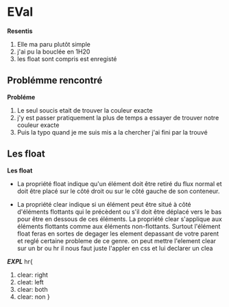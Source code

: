 # EVal

**Resentis**

1. Elle ma paru plutôt simple
2. j'ai pu la bouclée en 1H20
3. les float sont compris est enregisté 

## Problémme rencontré

**Probléme**

1. Le seul soucis etait de trouver la couleur exacte 
2. j'y est passer pratiquement la plus de temps a essayer de trouver notre couleur exacte 
3. Puis la typo quand je me suis mis a la chercher j'ai fini par la trouvé 

## Les float

**Les float**

* La propriété float indique qu'un élément doit être retiré du flux normal et doit être placé sur le côté droit ou  sur le côté gauche de son conteneur. 

* La propriété clear indique si un élément peut être situé à côté d'éléments flottants qui le précèdent ou s'il doit être déplacé vers le bas pour être en dessous de ces éléments. La propriété clear s'applique aux éléments flottants comme aux éléments non-flottants. Surtout l'élément float feras en sortes de degager les element depassant de votre parent et reglé certaine probleme de ce genre.
on peut mettre l'element clear sur un br ou hr il nous faut juste l'appler en css et lui declarer un clea

***EXPL***
hr{
1. clear: right 
2. cleat: left
3. clear: both
4. clear: non
}
